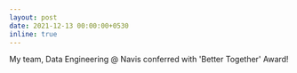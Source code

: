 ```yaml
---
layout: post
date: 2021-12-13 00:00:00+0530
inline: true
---
```


My team, Data Engineering @ Navis conferred with 'Better Together' Award! 